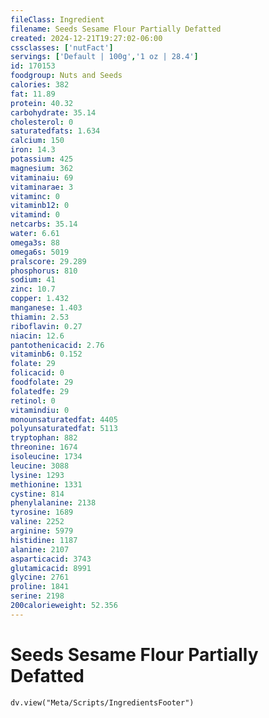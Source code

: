 ```yaml
---
fileClass: Ingredient
filename: Seeds Sesame Flour Partially Defatted
created: 2024-12-21T19:27:02-06:00
cssclasses: ['nutFact']
servings: ['Default | 100g','1 oz | 28.4']
id: 170153
foodgroup: Nuts and Seeds
calories: 382
fat: 11.89
protein: 40.32
carbohydrate: 35.14
cholesterol: 0
saturatedfats: 1.634
calcium: 150
iron: 14.3
potassium: 425
magnesium: 362
vitaminaiu: 69
vitaminarae: 3
vitaminc: 0
vitaminb12: 0
vitamind: 0
netcarbs: 35.14
water: 6.61
omega3s: 88
omega6s: 5019
pralscore: 29.289
phosphorus: 810
sodium: 41
zinc: 10.7
copper: 1.432
manganese: 1.403
thiamin: 2.53
riboflavin: 0.27
niacin: 12.6
pantothenicacid: 2.76
vitaminb6: 0.152
folate: 29
folicacid: 0
foodfolate: 29
folatedfe: 29
retinol: 0
vitamindiu: 0
monounsaturatedfat: 4405
polyunsaturatedfat: 5113
tryptophan: 882
threonine: 1674
isoleucine: 1734
leucine: 3088
lysine: 1293
methionine: 1331
cystine: 814
phenylalanine: 2138
tyrosine: 1689
valine: 2252
arginine: 5979
histidine: 1187
alanine: 2107
asparticacid: 3743
glutamicacid: 8991
glycine: 2761
proline: 1841
serine: 2198
200calorieweight: 52.356
---
```


# Seeds Sesame Flour Partially Defatted

```dataviewjs
dv.view("Meta/Scripts/IngredientsFooter")
```